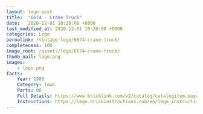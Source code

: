 ```yaml
---
layout: lego-post
title:  "6674 - Crane Truck"
date:   2020-12-01 18:20:00 +0000
last_modified_at: 2020-12-01 18:20:00 +0000
categories: Lego
permalink: /vintage-lego/6674-crane-truck/
completeness: 100
image_root: /assets/lego/6674-crane-truck/
thumb_nail: logo.png
images:
    - logo.png
facts:
    Year: 1988
    Category: Town
    Parts: 86
    Full Details: https://www.bricklink.com/v2/catalog/catalogitem.page?S=6674-1
    Instructions: https://lego.brickinstructions.com/en/lego_instructions/set/6674/Crane_Truck
---
```

